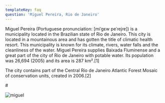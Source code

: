 ```yaml
---
templateKey: faq
question: 'Miguel Pereira, Rio de Janeiro'
---
```

Miguel Pereira (Portuguese pronunciation: \[miˈgɛw peˈɾejɾɐ]) is a municipality located in the Brazilian state of Rio de Janeiro. This city is located in a mountainous area and has gotten the title of climatic health resort. This municipality is known for its climate, rivers, water falls and the cleanliness of the water. Miguel Pereira supplies Baixada Fluminense and a great part of the city of Rio de Janeiro with potable water. Its population was 26,694 (2005) and its area is 287 km².\[1]



The city contains part of the Central Rio de Janeiro Atlantic Forest Mosaic of conservation units, created in 2006.\[2]

\#

![miguel](/img/chemex.jpg)
